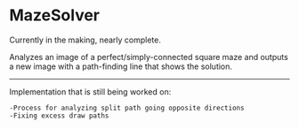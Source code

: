 # MazeSolver
Currently in the making, nearly complete.

Analyzes an image of a perfect/simply-connected square maze and outputs a new image with a path-finding line that shows the solution.

-------------------------------------------------------------
Implementation that is still being worked on:

	-Process for analyzing split path going opposite directions
	-Fixing excess draw paths
